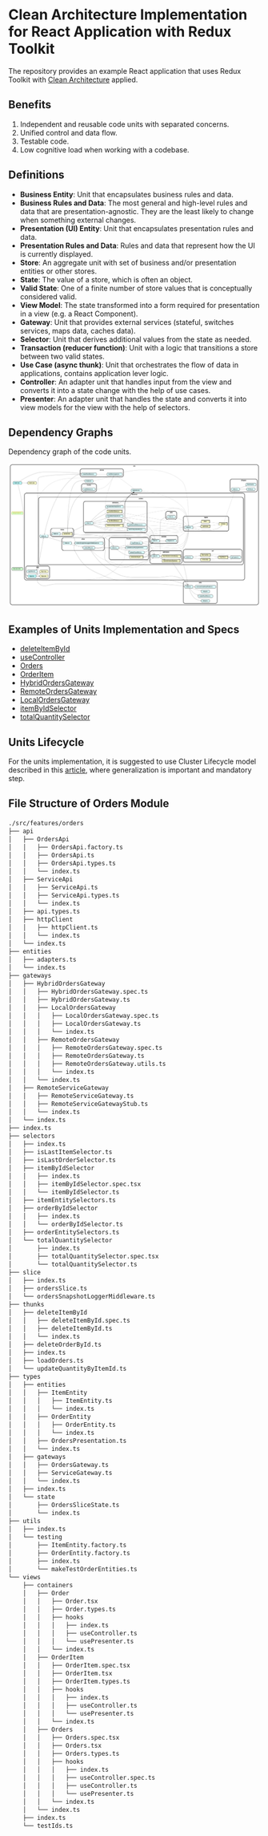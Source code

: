# Clean Architecture Implementation for React Application with Redux Toolkit

The repository provides an example React application that uses Redux Toolkit with [Clean Architecture](https://blog.cleancoder.com/uncle-bob/2012/08/13/the-clean-architecture.html) applied.

## Benefits

1. Independent and reusable code units with separated concerns.
2. Unified control and data flow.
3. Testable code.
4. Low cognitive load when working with a codebase.

## Definitions

- **Business Entity**: Unit that encapsulates business rules and data.
- **Business Rules and Data**: The most general and high-level rules and data that are presentation-agnostic. They are the least likely to change when something external changes.
- **Presentation (UI) Entity**: Unit that encapsulates presentation rules and data.
- **Presentation Rules and Data**: Rules and data that represent how the UI is currently displayed.
- **Store**: An aggregate unit with set of business and/or presentation entities or other stores.
- **State**: The value of a store, which is often an object.
- **Valid State**: One of a finite number of store values that is conceptually considered valid.
- **View Model**: The state transformed into a form required for presentation in a view (e.g. a React Component).
- **Gateway**: Unit that provides external services (stateful, switches services, maps data, caches data).
- **Selector**: Unit that derives additional values from the state as needed.
- **Transaction (reducer function)**: Unit with a logic that transitions a store between two valid states.
- **Use Case (async thunk)**: Unit that orchestrates the flow of data in applications, contains application lever logic.
- **Controller**: An adapter unit that handles input from the view and converts it into a state change with the help of use cases.
- **Presenter**: An adapter unit that handles the state and converts it into view models for the view with the help of selectors.

## Dependency Graphs

Dependency graph of the code units.

![dependency overview](dependency-graph.svg)

## Examples of Units Implementation and Specs

- [deleteItemById](src/features/orders/thunks/deleteItemById/deleteItemById.spec.ts)
- [useController](src/features/orders/views/containers/Orders/hooks/useController.spec.ts)
- [Orders](src/features/orders/views/containers/Orders/Orders.spec.tsx)
- [OrderItem](src/features/orders/views/containers/OrderItem/OrderItem.spec.tsx)
- [HybridOrdersGateway](src/features/orders/gateways/HybridOrdersGateway/HybridOrdersGateway.spec.ts)
- [RemoteOrdersGateway](src/features/orders/gateways/HybridOrdersGateway/RemoteOrdersGateway/RemoteOrdersGateway.spec.ts)
- [LocalOrdersGateway](src/features/orders/gateways/HybridOrdersGateway/LocalOrdersGateway/LocalOrdersGateway.spec.ts)
- [itemByIdSelector](src/features/orders/selectors/itemByIdSelector/itemByIdSelector.spec.tsx)
- [totalQuantitySelector](src/features/orders/selectors/totalQuantitySelector/totalQuantitySelector.spec.tsx)

## Units Lifecycle

For the units implementation, it is suggested to use Cluster Lifecycle model described in this [article](docs/the-new-culture-of-software-development-reflection.pdf), where generalization is important and mandatory step.

## File Structure of Orders Module

```console
./src/features/orders
├── api
│   ├── OrdersApi
│   │   ├── OrdersApi.factory.ts
│   │   ├── OrdersApi.ts
│   │   ├── OrdersApi.types.ts
│   │   └── index.ts
│   ├── ServiceApi
│   │   ├── ServiceApi.ts
│   │   ├── ServiceApi.types.ts
│   │   └── index.ts
│   ├── api.types.ts
│   ├── httpClient
│   │   ├── httpClient.ts
│   │   └── index.ts
│   └── index.ts
├── entities
│   ├── adapters.ts
│   └── index.ts
├── gateways
│   ├── HybridOrdersGateway
│   │   ├── HybridOrdersGateway.spec.ts
│   │   ├── HybridOrdersGateway.ts
│   │   ├── LocalOrdersGateway
│   │   │   ├── LocalOrdersGateway.spec.ts
│   │   │   ├── LocalOrdersGateway.ts
│   │   │   └── index.ts
│   │   ├── RemoteOrdersGateway
│   │   │   ├── RemoteOrdersGateway.spec.ts
│   │   │   ├── RemoteOrdersGateway.ts
│   │   │   ├── RemoteOrdersGateway.utils.ts
│   │   │   └── index.ts
│   │   └── index.ts
│   ├── RemoteServiceGateway
│   │   ├── RemoteServiceGateway.ts
│   │   ├── RemoteServiceGatewayStub.ts
│   │   └── index.ts
│   └── index.ts
├── index.ts
├── selectors
│   ├── index.ts
│   ├── isLastItemSelector.ts
│   ├── isLastOrderSelector.ts
│   ├── itemByIdSelector
│   │   ├── index.ts
│   │   ├── itemByIdSelector.spec.tsx
│   │   └── itemByIdSelector.ts
│   ├── itemEntitySelectors.ts
│   ├── orderByIdSelector
│   │   ├── index.ts
│   │   └── orderByIdSelector.ts
│   ├── orderEntitySelectors.ts
│   └── totalQuantitySelector
│       ├── index.ts
│       ├── totalQuantitySelector.spec.tsx
│       └── totalQuantitySelector.ts
├── slice
│   ├── index.ts
│   ├── ordersSlice.ts
│   └── ordersSnapshotLoggerMiddleware.ts
├── thunks
│   ├── deleteItemById
│   │   ├── deleteItemById.spec.ts
│   │   ├── deleteItemById.ts
│   │   └── index.ts
│   ├── deleteOrderById.ts
│   ├── index.ts
│   ├── loadOrders.ts
│   └── updateQuantityByItemId.ts
├── types
│   ├── entities
│   │   ├── ItemEntity
│   │   │   ├── ItemEntity.ts
│   │   │   └── index.ts
│   │   ├── OrderEntity
│   │   │   ├── OrderEntity.ts
│   │   │   └── index.ts
│   │   ├── OrdersPresentation.ts
│   │   └── index.ts
│   ├── gateways
│   │   ├── OrdersGateway.ts
│   │   ├── ServiceGateway.ts
│   │   └── index.ts
│   ├── index.ts
│   └── state
│       ├── OrdersSliceState.ts
│       └── index.ts
├── utils
│   ├── index.ts
│   └── testing
│       ├── ItemEntity.factory.ts
│       ├── OrderEntity.factory.ts
│       ├── index.ts
│       └── makeTestOrderEntities.ts
└── views
    ├── containers
    │   ├── Order
    │   │   ├── Order.tsx
    │   │   ├── Order.types.ts
    │   │   ├── hooks
    │   │   │   ├── index.ts
    │   │   │   ├── useController.ts
    │   │   │   └── usePresenter.ts
    │   │   └── index.ts
    │   ├── OrderItem
    │   │   ├── OrderItem.spec.tsx
    │   │   ├── OrderItem.tsx
    │   │   ├── OrderItem.types.ts
    │   │   ├── hooks
    │   │   │   ├── index.ts
    │   │   │   ├── useController.ts
    │   │   │   └── usePresenter.ts
    │   │   └── index.ts
    │   ├── Orders
    │   │   ├── Orders.spec.tsx
    │   │   ├── Orders.tsx
    │   │   ├── Orders.types.ts
    │   │   ├── hooks
    │   │   │   ├── index.ts
    │   │   │   ├── useController.spec.ts
    │   │   │   ├── useController.ts
    │   │   │   └── usePresenter.ts
    │   │   └── index.ts
    │   └── index.ts
    ├── index.ts
    └── testIds.ts
```
